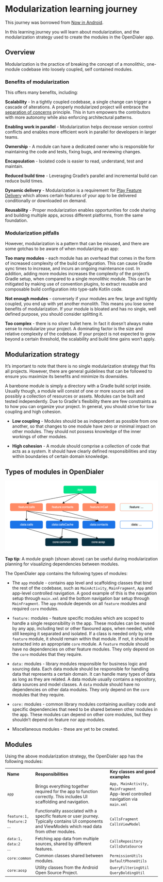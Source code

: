 # Modularization learning journey

This journey was borrowed from [Now in Android](https://github.com/android/nowinandroid).

In this learning journey you will learn about modularization, and the modularization strategy used
to create the modules in the OpenDialer app.


## Overview

Modularization is the practice of breaking the concept of a monolithic, one-module codebase into
loosely coupled, self contained modules.


### Benefits of modularization

This offers many benefits, including:

**Scalability** - In a tightly coupled codebase, a single change can trigger a cascade of
alterations. A properly modularized project will embrace
the [separation of concerns](https://en.wikipedia.org/wiki/Separation_of_concerns) principle. This
in turn empowers the contributors with more autonomy while also enforcing architectural patterns.

**Enabling work in parallel** - Modularization helps decrease version control conflicts and enables
more efficient work in parallel for developers in larger teams.

**Ownership** - A module can have a dedicated owner who is responsible for maintaining the code and
tests, fixing bugs, and reviewing changes.

**Encapsulation** - Isolated code is easier to read, understand, test and maintain.

**Reduced build time** - Leveraging Gradle’s parallel and incremental build can reduce build times.

**Dynamic delivery** - Modularization is a requirement
for [Play Feature Delivery](https://developer.android.com/guide/playcore/feature-delivery) which
allows certain features of your app to be delivered conditionally or downloaded on demand.

**Reusability** - Proper modularization enables opportunities for code sharing and building multiple
apps, across different platforms, from the same foundation.


### Modularization pitfalls

However, modularization is a pattern that can be misused, and there are some gotchas to be aware of
when modularizing an app:

**Too many modules** - each module has an overhead that comes in the form of increased complexity of
the build configuration. This can cause Gradle sync times to increase, and incurs an ongoing
maintenance cost. In addition, adding more modules increases the complexity of the project’s Gradle
setup, when compared to a single monolithic module. This can be mitigated by making use of
convention plugins, to extract reusable and composable build configuration into type-safe Kotlin
code.

**Not enough modules** - conversely if your modules are few, large and tightly coupled, you end up
with yet another monolith. This means you lose some benefits of modularization. If your module is
bloated and has no single, well defined purpose, you should consider splitting it.

**Too complex** - there is no silver bullet here. In fact it doesn’t always make sense to modularize
your project. A dominating factor is the size and relative complexity of the codebase. If your
project is not expected to grow beyond a certain threshold, the scalability and build time gains
won’t apply.


## Modularization strategy

It’s important to note that there is no single modularization strategy that fits all projects.
However, there are general guidelines that can be followed to ensure you maximize its benefits and
minimize its downsides.

A barebone module is simply a directory with a Gradle build script inside. Usually though, a module
will consist of one or more source sets and possibly a collection of resources or assets. Modules
can be built and tested independently. Due to Gradle's flexibility there are few constraints as to
how you can organize your project. In general, you should strive for low coupling and high cohesion.

* **Low coupling** - Modules should be as independent as possible from one another, so that changes
  to one module have zero or minimal impact on other modules. They should not possess knowledge of
  the inner workings of other modules.

* **High cohesion** - A module should comprise a collection of code that acts as a system. It should
  have clearly defined responsibilities and stay within boundaries of certain domain knowledge.


## Types of modules in OpenDialer

![Diagram showing types of modules and their dependencies in OpenDialer](./images/app_modularization.png "Diagram showing types of modules and their dependencies in OpenDialer")

**Top tip**: A module graph (shown above) can be useful during modularization planning for
visualizing dependencies between modules.

The OpenDialer app contains the following types of modules:

* The `app` module - contains app level and scaffolding classes that bind the rest of the codebase,
  such as `MainActivity`, `MainFragment`, `App` and app-level controlled navigation. A good example of this is
  the navigation setup through `main.xml` and the bottom navigation bar setup
  through `MainFragment`. The `app` module depends on all `feature` modules and
  required `core` modules.

* `feature:` modules - feature specific modules which are scoped to handle a single responsibility
  in the app. These modules can be reused by any app, including test or other flavoured apps, when
  needed, while still keeping it separated and isolated. If a class is needed only by one `feature`
  module, it should remain within that module. If not, it should be extracted into an
  appropriate `core` module. A `feature` module should have no dependencies on other feature
  modules. They only depend on the `core` modules that they require.

* `data:` modules - library modules responsible for business logic and sourcing data.
  Each data module should be responsible for handling data that represents a certain domain.
  It can handle many types of data as long as they are related.
  A data module usually contains a repository, data sources and model classes.
  A `data` module should have no dependencies on other data
  modules. They only depend on the `core` modules that they require.

* `core:` modules - common library modules containing auxiliary code and specific dependencies that
  need to be shared between other modules in the app. These modules can depend on other core
  modules, but they shouldn’t depend on feature nor app modules.

* Miscellaneous modules - these are yet to be created.


## Modules

Using the above modularization strategy, the OpenDialer app has the following modules:

<table>
  <tr>
   <td><strong>Name</strong>
   </td>
   <td><strong>Responsibilities</strong>
   </td>
   <td><strong>Key classes and good examples</strong>
   </td>
  </tr>
  <tr>
   <td><code>app</code>
   </td>
   <td>Brings everything together required for the app to function correctly. This includes UI scaffolding and navigation. 
   </td>
   <td><code>App, MainActivity, MainFragment</code><br>
   App-level controlled navigation via <code>main.xml</code>
   </td>
  </tr>
  <tr>
   <td><code>feature:1,</code><br>
   <code>feature:2</code><br>
   ...
   </td>
   <td>Functionality associated with a specific feature or user journey. Typically contains UI components and ViewModels which read data from other modules.
   </td>
   <td><code>CallsFragment</code><br>
   <code>CallsViewModel</code>
   </td>
  </tr>
  <tr>
   <td><code>data:1,</code><br>
   <code>data:2</code><br>
   ...
   </td>
   <td>Fetching app data from multiple sources, shared by different features.
   </td>
    <td><code>CallsRepository</code><br>
   <code>CallsDataSource</code>
   </td>
   </td>
  </tr>
  <tr>
   <td><code>core:common</code>
   </td>
   <td>Common classes shared between modules.
   </td>
   <td><code>PermissionUtils</code><br>
   <code>DefaultPhoneUtils</code>
   </td>
  </tr>
  <tr>
   <td><code>core:aosp</code>
   </td>
   <td>Utility classes from the Android Open Source Project.
   </td>
   <td><code>QueryFilteringUtil</code><br>
   <code>QueryBoldingUtil</code>
   </td>
  </tr>
</table>
